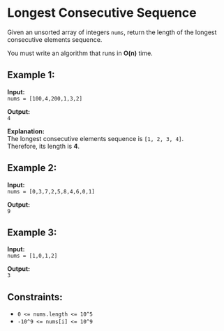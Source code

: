 # Longest Consecutive Sequence

Given an unsorted array of integers `nums`, return the length of the longest consecutive elements sequence.

You must write an algorithm that runs in **O(n)** time.

## Example 1:

**Input:**  
`nums = [100,4,200,1,3,2]`  

**Output:**  
`4`  

**Explanation:**  
The longest consecutive elements sequence is `[1, 2, 3, 4]`.  
Therefore, its length is **4**.

## Example 2:

**Input:**  
`nums = [0,3,7,2,5,8,4,6,0,1]`  

**Output:**  
`9`

## Example 3:

**Input:**  
`nums = [1,0,1,2]`  

**Output:**  
`3`

## Constraints:

- `0 <= nums.length <= 10^5`
- `-10^9 <= nums[i] <= 10^9`
